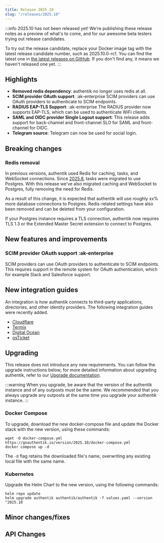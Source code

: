 ```yaml
---
title: Release 2025.10
slug: "/releases/2025.10"
---
```


:::info
2025.10 has not been released yet! We're publishing these release notes as a preview of what's to come, and for our awesome beta testers trying out release candidates.

To try out the release candidate, replace your Docker image tag with the latest release candidate number, such as 2025.10.0-rc1. You can find the latest one in [the latest releases on GitHub](https://github.com/goauthentik/authentik/releases). If you don't find any, it means we haven't released one yet.
:::

## Highlights

- **Removed redis dependency**: authentik no longer uses redis at all.
- **SCIM provider OAuth support**: :ak-enterprise SCIM providers can use OAuth providers to authenticate to SCIM endpoints.
- **RADIUS EAP-TLS Support**: :ak-enterprise The RADIUS provider now supports EAP-TLS, which can be used to authenticate WiFi clients.
- **SAML and OIDC provider Single Logout support**: This release adds support for back-channel and front-channel SLO for SAML and front-channel for OIDC.
- **Telegram source**: Telegram can now be used for social login.

## Breaking changes

### Redis removal

In previous versions, authentik used Redis for caching, tasks, and WebSocket connections. Since [2025.8](./v2025.8.mdx), tasks were migrated to use Postgres. With this release we've also migrated caching and WebSocket to Postgres, fully removing the need for Redis.

As a result of this change, it is expected that authentik will use roughly xx% more database connections to Postgres. Redis-related settings have also been removed and can be deleted from your configuration.

If your Postgres instance requires a TLS connection, authentik now requires TLS 1.3 or the Extended Master Secret extension to connect to Postgres.

## New features and improvements

### SCIM provider OAuth support :ak-enterprise

SCIM providers can use OAuth providers to authenticate to SCIM endpoints. This requires support in the remote system for OAuth authentication, which for example Slack and Salesforce support.



## New integration guides

An integration is how authentik connects to third-party applications, directories, and other identity providers. The following integration guides were recently added.

- [Cloudflare](https://integrations.goauthentik.io/platforms/cloudflare/)
- [Termix](https://integrations.goauthentik.io/infrastructure/termix/)
- [Digital Ocean](https://integrations.goauthentik.io/cloud-providers/digitalocean/)
- [osTicket](https://integrations.goauthentik.io/infrastructure/osticket/)

## Upgrading

This release does not introduce any new requirements. You can follow the upgrade instructions below; for more detailed information about upgrading authentik, refer to our [Upgrade documentation](../install-config/upgrade.mdx).

:::warning
When you upgrade, be aware that the version of the authentik instance and of any outposts must be the same. We recommended that you always upgrade any outposts at the same time you upgrade your authentik instance.
:::

### Docker Compose

To upgrade, download the new docker-compose file and update the Docker stack with the new version, using these commands:

```shell
wget -O docker-compose.yml https://goauthentik.io/version/2025.10/docker-compose.yml
docker compose up -d
```

The `-O` flag retains the downloaded file's name, overwriting any existing local file with the same name.

### Kubernetes

Upgrade the Helm Chart to the new version, using the following commands:

```shell
helm repo update
helm upgrade authentik authentik/authentik -f values.yaml --version ^2025.10
```

## Minor changes/fixes

<!-- _Insert the output of `make gen-changelog` here_ -->

## API Changes

<!-- _Insert output of `make gen-diff` here_ -->
